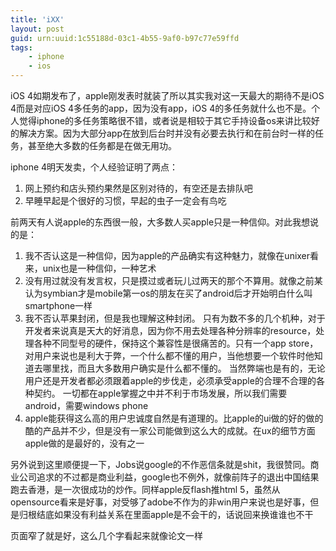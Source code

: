 ```yaml
---
title: 'iXX'
layout: post
guid: urn:uuid:1c55188d-03c1-4b55-9af0-b97c77e59ffd
tags:
    - iphone
    - ios
---
```


iOS 4如期发布了，apple刚发表时就装了所以其实我对这一天最大的期待不是iOS 4而是对应iOS 4多任务的app，因为没有app，iOS 4的多任务就什么也不是。个人觉得iphone的多任务策略很不错，或者说是相较于其它手持设备os来讲比较好的解决方案。因为大部分app在放到后台时并没有必要去执行和在前台时一样的任务，甚至绝大多数的任务都是在做无用功。

iphone 4明天发卖，个人经验证明了两点：

1. 网上预约和店头预约果然是区别对待的，有空还是去排队吧
2. 早睡早起是个很好的习惯，早起的虫子一定会有鸟吃

前两天有人说apple的东西很一般，大多数人买apple只是一种信仰。对此我想说的是：

1. 我不否认这是一种信仰，因为apple的产品确实有这种魅力，就像在unixer看来，unix也是一种信仰，一种艺术
2. 没有用过就没有发言权，只是摸过或者玩儿过两天的那个不算用。就像之前某认为symbian才是mobile第一os的朋友在买了android后才开始明白什么叫smartphone一样
3. 我不否认苹果封闭，但是我也理解这种封闭。
只有为数不多的几个机种，对于开发者来说真是天大的好消息，因为你不用去处理各种分辨率的resource，处理各种不同型号的硬件，保持这个兼容性是很痛苦的。只有一个app store，对用户来说也是利大于弊，一个什么都不懂的用户，当他想要一个软件时他知道去哪里找，而且大多数用户确实是什么都不懂的。
当然弊端也是有的，无论用户还是开发者都必须跟着apple的步伐走，必须承受apple的合理不合理的各种契约。
一切都在apple掌握之中并不利于市场发展，所以我们需要android，需要windows phone
4. apple能获得这么高的用户忠诚度自然是有道理的。比apple的ui做的好的做的酷的产品并不少，但是没有一家公司能做到这么大的成就。在ux的细节方面apple做的是最好的，没有之一

另外说到这里顺便提一下，Jobs说google的不作恶信条就是shit，我很赞同。商业公司追求的不过都是商业利益，google也不例外，就像前阵子的退出中国结果跑去香港，是一次很成功的炒作。同样apple反flash推html 5，虽然从opensource看来是好事，对受够了adobe不作为的非win用户来说也是好事，但是归根结底如果没有利益关系在里面apple是不会干的，话说回来换谁谁也不干

页面窄了就是好，这么几个字看起来就像论文一样

